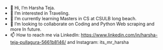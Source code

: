 - 👋 Hi, I’m Harsha Teja.
- 👀 I’m interested in Traveling.
- 🌱 I’m currently learning Masters in CS at CSULB long beach.
- 💞️ I’m looking to collaborate on Coding and Python Web scraping and more In future.
- 📫 How to reach me via LinkedIn: https://www.linkedin.com/in/harsha-teja-pullagura-5661b8146/ and Instagram: its_mr_harsha

<!---
stevewithoutajob/stevewithoutajob is a ✨ special ✨ repository because its `README.md` (this file) appears on your GitHub profile.
You can click the Preview link to take a look at your changes.
--->

